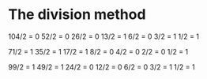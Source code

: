 # The division method

104/2 = 0
52/2 = 0
26/2 = 0
13/2 = 1
6/2 = 0
3/2 = 1
1/2 = 1

71/2 = 1
35/2 = 1
17/2 = 1
8/2 = 0
4/2 = 0
2/2 = 0
1/2 = 1

99/2 = 1
49/2 = 1
24/2 = 0
12/2 = 0
6/2 = 0
3/2 = 1
1/2 = 1



